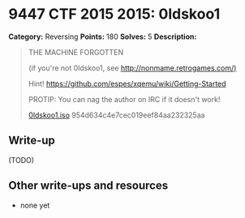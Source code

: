 # 9447 CTF 2015 2015: 0ldskoo1

**Category:** Reversing
**Points:** 180
**Solves:** 5
**Description:**

>  THE MACHINE FORGOTTEN
> 
>  (if you're not 0ldskoo1, see <http://nonmame.retrogames.com/)>
> 
>  Hint! <https://github.com/espes/xqemu/wiki/Getting-Started>
> 
>  PROTIP: You can nag the author on IRC if it doesn't work!
> 
>  [0ldskoo1.iso](./0ldskoo1-954d634c4e7cec019eef84aa232325aa.iso)  954d634c4e7cec019eef84aa232325aa


## Write-up

(TODO)

## Other write-ups and resources

* none yet
